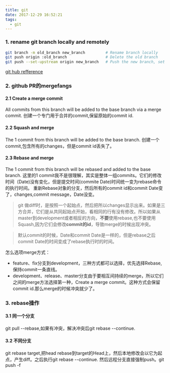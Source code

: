 ```yaml
---
title: git
date: 2017-12-29 16:52:21
tags:
  - git
---
```


### 1. rename git branch locally and remotely

``` bash
git branch -m old_branch new_branch         # Rename branch locally    
git push origin :old_branch                 # Delete the old branch    
git push --set-upstream origin new_branch   # Push the new branch, set local branch to track the new remote
```

[git hub refference](https://gist.github.com/lttlrck/9628955)

### 2. github PR的mergefangs
#### 2.1 Create a merge commit
All commits from this branch will be added to the base branch via a merge commit.
创建一个专门用于合并的commit,保留原始的commit id.

#### 2.2 Squash and merge
The 1 commit from this branch will be added to the base branch.
创建一个commit,包含所有的changes，但是commit id丢失了。

#### 2.3 Rebase and merge
The 1 commit from this branch will be rebased and added to the base branch.
这里的1 commit我不是很理解，其实是整体一组commits。它们的修改时间（Date)没有变化，但是提交时间(commite Date)时间统一变为rebase命令的执行时间。
重新Rebase对象的分支，然后所有的commit id和commit Date变了，changes,commit message，Date没变。

> git 做diff时，是按照一个起始点，然后把所以changes显示出来。如果是三方合并，它们是从共同起始点开始，看相同的行有没有修改。所以如果从master到development或者相反的方向，**不要**使用rebase,也不要使用Squash,因为它们会修改**commit的id**，导致merge的时候出现冲突。

> 默认commit的时候，Date和commit Date是一样的，但是rebase之后commit Date的时间变成了rebase执行时的时间。

怎么选项merge方式：
- feature、fix分支到development，三种方式都可以选择，优先选择Rebase,保持commit一条直线。
- development、release、master分支由于要相互间持续的merge，所以它们之间的merge方法选择第一种，Create a merge commit。这种方式会保留commit id.那么merge的时候冲突就少了。

### 3. rebase操作
#### 3.1 同一个分支
git pull --rebase,如果有冲突，解决冲突后git rebase --continue.

#### 3.2 不同分支
git rebase target,把head rebase到target的Head上，然后本地修改会以它为起点，产生diff。之后执行git rebase --continue.
然后远程分支直接强制push。git push -f
